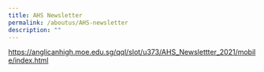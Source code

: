 ```yaml
---
title: AHS Newsletter
permalink: /aboutus/AHS-newsletter
description: ""
---
```

https://anglicanhigh.moe.edu.sg/qql/slot/u373/AHS_Newslettter_2021/mobile/index.html